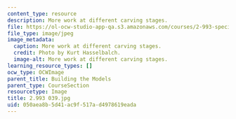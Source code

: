 ```yaml
---
content_type: resource
description: More work at different carving stages.
file: https://ol-ocw-studio-app-qa.s3.amazonaws.com/courses/2-993-special-topics-in-mechanical-engineering-the-art-and-science-of-boat-design-january-iap-2007/050aea8b5d41ac9f517ad4978619eada_2993039.jpg
file_type: image/jpeg
image_metadata:
  caption: More work at different carving stages.
  credit: Photo by Kurt Hasselbalch.
  image-alt: More work at different carving stages.
learning_resource_types: []
ocw_type: OCWImage
parent_title: Building the Models
parent_type: CourseSection
resourcetype: Image
title: 2.993 039.jpg
uid: 050aea8b-5d41-ac9f-517a-d4978619eada
---
```

